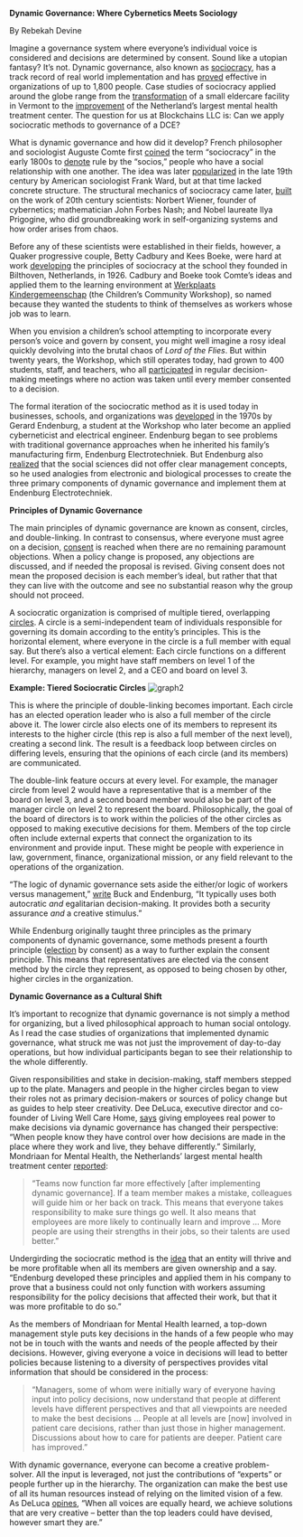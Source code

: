 **Dynamic Governance: Where Cybernetics Meets Sociology**

By Rebekah Devine

Imagine a governance system where everyone’s individual voice is considered and
decisions are determined by consent. Sound like a utopian fantasy? It’s not.
Dynamic governance, also known as
[sociocracy](https://www.sociocracy.info/what-is-sociocracy/), has a track
record of real world implementation and has
[proved](http://sociocracyconsulting.com/wp-content/uploads/2016/04/CreativeForces-updated2012.pdf)
effective in organizations of up to 1,800 people. Case studies of sociocracy
applied around the globe range from the
[transformation](http://sociocracyconsulting.com/wp-content/uploads/2016/03/Living-Well-DG.pdf)
of a small eldercare facility in Vermont to the
[improvement](http://sociocracyconsulting.com/wp-content/uploads/2016/05/Mondriaan-Case-history.pdf)
of the Netherland’s largest mental health treatment center. The question for us
at Blockchains LLC is: Can we apply sociocratic methods to governance of a DCE?

What is dynamic governance and how did it develop? French philosopher and
sociologist Auguste Comte first
[coined](http://thesociocracygroup.com/about-us/) the term “sociocracy” in the
early 1800s to [denote](https://participedia.net/en/methods/sociocracy) rule by
the “socios,” people who have a social relationship with one another. The idea
was later [popularized](https://www.sociocracy.info/sociocracy-faq/) in the late
19th century by American sociologist Frank Ward, but at that time lacked
concrete structure. The structural mechanics of sociocracy came later,
[built](http://sociocracyconsulting.com/wp-content/uploads/2016/04/CreativeForces-updated2012.pdf)
on the work of 20th century scientists: Norbert Wiener, founder of cybernetics;
mathematician John Forbes Nash; and Nobel laureate Ilya Prigogine, who did
groundbreaking work in self-organizing systems and how order arises from chaos.

Before any of these scientists were established in their fields, however, a
Quaker progressive couple, Betty Cadbury and Kees Boeke, were hard at work
[developing](https://www.sociocracy.info/first-implementation-of-sociocracy/)
the principles of sociocracy at the school they founded in Bilthoven,
Netherlands, in 1926. Cadbury and Boeke took Comte’s ideas and applied them to
the learning environment at [Werkplaats
Kindergemeenschap](https://www.ecophon.com/en/knowledge/de-werkplaats/) (the
Children’s Community Workshop), so named because they wanted the students to
think of themselves as workers whose job was to learn.

When you envision a children’s school attempting to incorporate every person’s
voice and govern by consent, you might well imagine a rosy ideal quickly
devolving into the brutal chaos of *Lord of the Flies*. But within twenty years,
the Workshop, which still operates today, had grown to 400 students, staff, and
teachers, who all
[participated](https://www.sociocracy.info/first-implementation-of-sociocracy/)
in regular decision-making meetings where no action was taken until every member
consented to a decision.

The formal iteration of the sociocratic method as it is used today in
businesses, schools, and organizations was
[developed](http://thesociocracygroup.com/about-us/) in the 1970s by Gerard
Endenburg, a student at the Workshop who later become an applied cyberneticist
and electrical engineer. Endenburg began to see problems with traditional
governance approaches when he inherited his family’s manufacturing firm,
Endenburg Electrotechniek. But Endenburg also
[realized](http://sociocracyconsulting.com/wp-content/uploads/2016/04/CreativeForces-updated2012.pdf)
that the social sciences did not offer clear management concepts, so he used
analogies from electronic and biological processes to create the three primary
components of dynamic governance and implement them at Endenburg
Electrotechniek.

**Principles of Dynamic Governance**

The main principles of dynamic governance are known as consent, circles, and
double-linking. In contrast to consensus, where everyone must agree on a
decision,
[consent](http://thesociocracygroup.com/home/basic-principles/4-principles/) is
reached when there are no remaining paramount objections. When a policy change
is proposed, any objections are discussed, and if needed the proposal is
revised. Giving consent does not mean the proposed decision is each member’s
ideal, but rather that that they can live with the outcome and see no
substantial reason why the group should not proceed.

A sociocratic organization is comprised of multiple tiered, overlapping
[circles](http://www.sociocracyforall.org/wp-content/uploads/2017/04/Organizational-structure_ELC_corrected.pdf).
A circle is a semi-independent team of individuals responsible for governing its
domain according to the entity’s principles. This is the horizontal element,
where everyone in the circle is a full member with equal say. But there’s also a
vertical element: Each circle functions on a different level. For example, you
might have staff members on level 1 of the hierarchy, managers on level 2, and a
CEO and board on level 3.

**Example: Tiered Sociocratic Circles**
![graph2](https://user-images.githubusercontent.com/49038722/60052486-4348ab80-968a-11e9-9453-4a8dea3106e7.png)

This is where the principle of double-linking becomes important. Each circle has
an elected operation leader who is also a full member of the circle above it.
The lower circle also elects one of its members to represent its interests to
the higher circle (this rep is also a full member of the next level), creating a
second link. The result is a feedback loop between circles on differing levels,
ensuring that the opinions of each circle (and its members) are communicated.

The double-link feature occurs at every level. For example, the manager circle
from level 2 would have a representative that is a member of the board on level
3, and a second board member would also be part of the manager circle on level 2
to represent the board. Philosophically, the goal of the board of directors is
to work within the policies of the other circles as opposed to making executive
decisions for them. Members of the top circle often include external experts
that connect the organization to its environment and provide input. These might
be people with experience in law, government, finance, organizational mission,
or any field relevant to the operations of the organization.

“The logic of dynamic governance sets aside the either/or logic of workers
versus management,”
[write](http://sociocracyconsulting.com/wp-content/uploads/2016/04/CreativeForces-updated2012.pdf)
Buck and Endenburg, “It typically uses both autocratic *and* egalitarian
decision-making. It provides both a security assurance *and* a creative
stimulus.”

While Endenburg originally taught three principles as the primary components of
dynamic governance, some methods present a fourth principle
([election](http://thesociocracygroup.com/home/basic-principles/4-principles/)
by consent) as a way to further explain the consent principle. This means that
representatives are elected via the consent method by the circle they represent,
as opposed to being chosen by other, higher circles in the organization.

**Dynamic Governance as a Cultural Shift**

It’s important to recognize that dynamic governance is not simply a method for
organizing, but a lived philosophical approach to human social ontology. As I
read the case studies of organizations that implemented dynamic governance, what
struck me was not just the improvement of day-to-day operations, but how
individual participants began to see their relationship to the whole
differently.

Given responsibilities and stake in decision-making, staff members stepped up to
the plate. Managers and people in the higher circles began to view their roles
not as primary decision-makers or sources of policy change but as guides to help
steer creativity. Dee DeLuca, executive director and co-founder of Living Well
Care Home,
[says](http://sociocracyconsulting.com/wp-content/uploads/2016/03/Living-Well-DG.pdf)
giving employees real power to make decisions via dynamic governance has changed
their perspective: “When people know they have control over how decisions are
made in the place where they work and live, they behave differently.” Similarly,
Mondriaan for Mental Health, the Netherlands’ largest mental health treatment
center
[reported](http://sociocracyconsulting.com/wp-content/uploads/2016/05/Mondriaan-Case-history.pdf):

>   “Teams now function far more effectively [after implementing dynamic
>   governance]. If a team member makes a mistake, colleagues will guide him or
>   her back on track. This means that everyone takes responsibility to make
>   sure things go well. It also means that employees are more likely to
>   continually learn and improve … More people are using their strengths in
>   their jobs, so their talents are used better.”

Undergirding the sociocratic method is the
[idea](http://sociocracyconsulting.com/wp-content/uploads/2016/04/CreativeForces-updated2012.pdf)
that an entity will thrive and be more profitable when all its members are given
ownership and a say. “Endenburg developed these principles and applied them in
his company to prove that a business could not only function with workers
assuming responsibility for the policy decisions that affected their work, but
that it was more profitable to do so.”

As the members of Mondriaan for Mental Health learned, a top-down management
style puts key decisions in the hands of a few people who may not be in touch
with the wants and needs of the people affected by their decisions. However,
giving everyone a voice in decisions will lead to better policies because
listening to a diversity of perspectives provides vital information that should
be considered in the process:

>   “Managers, some of whom were initially wary of everyone having input into
>   policy decisions, now understand that people at different levels have
>   different perspectives and that all viewpoints are needed to make the best
>   decisions … People at all levels are [now] involved in patient care
>   decisions, rather than just those in higher management. Discussions about
>   how to care for patients are deeper. Patient care has improved.”

With dynamic governance, everyone can become a creative problem-solver. All the
input is leveraged, not just the contributions of “experts” or people further up
in the hierarchy. The organization can make the best use of all its human
resources instead of relying on the limited vision of a few. As DeLuca
[opines](http://sociocracyconsulting.com/wp-content/uploads/2016/03/Living-Well-DG.pdf),
“When all voices are equally heard, we achieve solutions that are very creative
– better than the top leaders could have devised, however smart they are.”

